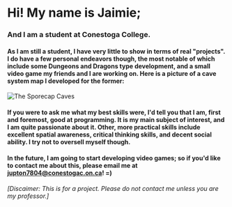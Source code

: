 # Hi! My name is Jaimie;

### And I am a student at Conestoga College. 

#### As I am still a student, I have very little to show in terms of real "projects". I do have a few personal endeavors though, the most notable of which include some Dungeons and Dragons type development, and a small video game my friends and I are working on. Here is a picture of a cave system map I developed for the former: 
![The Sporecap Caves](https://cdn.discordapp.com/attachments/937888518498312195/953749514458640385/20220316_161417.jpg)

#### If you were to ask me what my best skills were, I'd tell you that I am, first and foremost, good at programming. It is my main subject of interest, and I am quite passionate about it. Other, more practical skills include excellent spatial awareness, critical thinking skills, and decent social ability. I try not to oversell myself though.

#### In the future, I am going to start developing video games; so if you'd like to contact me about this, please email me at jupton7804@conestogac.on.ca! =)

###### *[Discaimer: This is for a project. Please do not contact me unless you are my professor.]*

